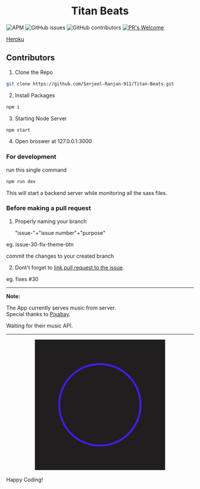  <h1 align="center">Titan Beats</h1>

![APM](https://img.shields.io/apm/l/npm)
![GitHub issues](https://img.shields.io/github/issues-raw/Serjeel-Ranjan-911/Titan-Beats)
![GitHub contributors](https://img.shields.io/github/contributors/Serjeel-Ranjan-911/Titan-Beats)
[![PR's Welcome](https://img.shields.io/badge/PRs-welcome-brightgreen.svg?style=flat)](http://makeapullrequest.com) 

[Heroku](titan-beats.herokuapp.com)

## Contributors

1. Clone the Repo

```sh
git clone https://github.com/Serjeel-Ranjan-911/Titan-Beats.git
```

2. Install Packages

```sh
npm i
```

3. Starting Node Server

```sh
npm start
```

4. Open broswer at 127.0.0.1:3000

### For development

run this single command

```sh
npm run dev
```

This will start a backend server while monitoring all the sass files.

### Before making a pull request

1. Properly naming your branch

    "issue-"+"issue number"+"purpose"

eg. issue-30-fix-theme-btn

commit the changes to your created branch

2. Dont't forget to [link pull request to the issue](https://docs.github.com/en/enterprise-server@2.21/github/managing-your-work-on-github/linking-a-pull-request-to-an-issue).

eg. fixes #30


<hr>

**Note:**

The App currently serves music from server.  
Special thanks to [Pixabay](https://pixabay.com).

Waiting for their music API.

<hr>

<p align="center">
  <img src="./gif/VR0F.gif" width="350" height="350"/>
</p>

Happy Coding!